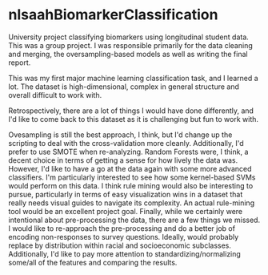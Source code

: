 # nlsaahBiomarkerClassification
University project classifying biomarkers using longitudinal student data. This was a group project. I was responsible primarily for the data cleaning and merging, the oversampling-based models as well as writing the final report.

This was my first major machine learning classification task, and I learned a lot. The dataset is high-dimensional, complex in general structure and overall difficult to work with. 

Retrospectively, there are a lot of things I would have done differently, and I'd like to come back to this dataset as it is challenging but fun to work with.

Ovesampling is still the best approach, I think, but I'd change up the scripting to deal with the cross-validation more cleanly. Additionally, I'd prefer to use SMOTE when re-analyzing. Random Forests were, I think, a decent choice in terms of getting a sense for how lively the data was. However, I'd like to have a go at the data again with some more advanced classifiers. I'm particularly interested to see how some kernel-based SVMs would perform on this data. I think rule mining would also be interesting to pursue, particularly in terms of easy visualization wins in a dataset that really needs visual guides to navigate its complexity. An actual rule-mining tool would be an excellent project goal. Finally, while we certainly were intentional about pre-processing the data, there are a few things we missed. I would like to re-approach the pre-processing and do a better job of encoding non-responses to survey questions. Ideally, would probably replace by distribution within racial and socioeconomic subclasses. Additionally, I'd like to pay more attention to standardizing/normalizing some/all of the features and comparing the results.
